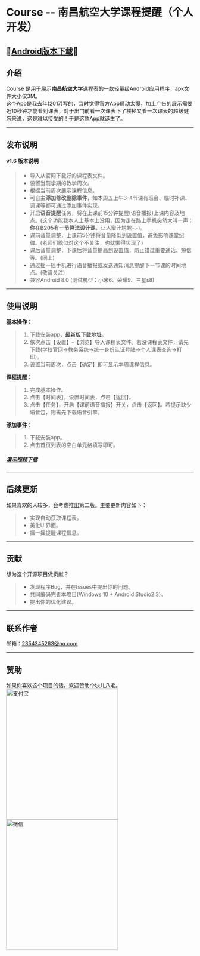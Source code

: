 # Course -- 南昌航空大学课程提醒（个人开发）

## 🔴[Android版本下载](https://github.com/Peeeng/Course/raw/master/release/course-release-1.6.apk)🔴
## 介绍
Course 是用于展示**南昌航空大学**课程表的一款轻量级Android应用程序，apk文件大小仅3M。  
这个App是我去年(2017)写的，当时觉得官方App启动太慢，加上广告的展示需要近10秒钟才能看到课表，对于出门前看一次课表下了楼梯又看一次课表的超级健忘来说，这是难以接受的！于是这款App就诞生了。

---------

## 发布说明
#### **v1.6 版本说明** 
> * 导入从官网下载好的课程表文件。
> * 设置当前学期的教学周次。
> * 根据当前周次展示课程信息。
> * 可自主**添加修改删除事件**，如本周五上午3-4节课有班会、临时补课、调课等都可通过添加事件实现。
> * 开启**语音提醒**任务，将在上课前15分钟提醒(语音播报)上课内容及地点。(这个功能我本人上基本上没用，因为走在路上手机突然大叫一声：**你在B205有一节算法设计课**，让人蜜汁尴尬-.-)。
> * 课前音量调整，上课前5分钟将音量降低到设置值，避免影响课堂纪律。(老师们貌似对这个不关注，也就懒得实现了)
> * 课后音量调整，下课后将音量提高到设置值，防止错过重要通话、短信等。(同上)
> * 通过摇一摇手机进行语音播报或发送通知消息提醒下一节课的时间地点。(敬请关注)
> * 兼容Android 8.0 (测试机型：小米6、荣耀9、三星s8)

----------
## 使用说明 

**基本操作：**
> 1. 下载安装app，[最新版下载地址](https://github.com/Peeeng/Course/raw/master/release/course-release-1.6.apk)。
> 2. 依次点击【设置】-【浏览】导入课程表文件。若没课程表文件，请先下载(学校官网->教务系统->统一身份认证登陆->个人课表查询->打印)。
> 3. 设置当前周次，点击【确定】即可显示本周课程信息。

**课程提醒：**
> 1. 完成基本操作。
> 2. 点击【时间表】，设置时间表，点击【返回】。
> 3. 点击【任务】，开启【课前语音播报】开关，点击【返回】。若提示缺少语音包，则需先下载语音引擎。

**添加事件：**
> 1. 下载安装app。
> 2. 点击首页列表的空白单元格填写即可。

##### [演示视频下载](https://github.com/Peeeng/Course/raw/master/release/%E6%BC%94%E7%A4%BA.mp4)


-----------

## 后续更新
如果喜欢的人较多，会考虑推出第二版。主要更新内容如下：
> * 实现自动获取课程表。
> * 美化UI界面。
> * 摇一摇提醒课程信息。

----------

## 贡献
想为这个开源项目做贡献？
> * 发现程序Bug，并在Issues中提出你的问题。
> * 共同编码完善本项目(Windows 10 + Android Studio2.3)。
> * 提出你的优化建议。

---------

## 联系作者
邮箱：2354345263@qq.com

----------

## 赞助
如果你喜欢这个项目的话，欢迎赞助个块儿八毛。  
<img src="https://github.com/Peeeng/Course/raw/master/screenshoot/alipay.jpg" width = "300" height = "350" alt="支付宝" align=center />
<img src="https://github.com/Peeeng/Course/raw/master/screenshoot/wepay.jpg" width = "300" height = "350" alt="微信" align=center />
